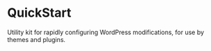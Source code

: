 QuickStart
==========

Utility kit for rapidly configuring WordPress modifications, for use by themes and plugins.
